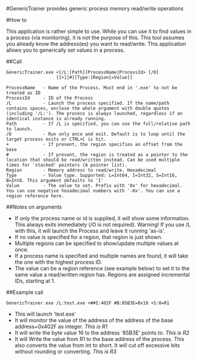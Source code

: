 #GenericTrainer
provides generic process memory read/write operations

#How to

This application is rather simple to use.
While you can use it to find values in a process (via monitoring),
it is not the purpose of this.
This tool assumes you already know the address(es) you want to read/write.
This application allows you to generically set values in a process.

##Call

    GenericTrainer.exe <[/L:[Path]]ProcessName|ProcessId> [/O]
                       [[+][#][Type:]Region[=Value]]

    ProcessName   - Name of the Process. Must end in '.exe' to not be treated as ID
    ProcessId     - ID of the Process
    /L            - Launch the process specified. If the name/path contains spaces, enclose the whole argument with double quotes (including '/L:'). The process is always launched, regardless if an identical instance is already running.
    Path          - If /L is specified, you can use the full/relative path to launch.
    /O            - Run only once and exit. Default is to loop until the target process exits or CTRL+C is hit.
    +             - If present, the region specifies an offset from the base
    #             - If present, the region is treated as a pointer to the location that should be read/written instead. Can be used multiple times for 'stacked' pointers (A pointer list).
    Region        - Memory address to read/write. Hexadecimal
    Type          - Value type. Supported: L=Int64, I=Int32, S=Int16, B=Int8. This argument defaults to 'I'
    Value         - The value to set. Prefix with '0x' for hexadecimal. You can use negative hexadecimal numbers with '-0x'. You can use a region reference here.

##Notes on arguments
- If only the process name or id is supplied, it will show some information. This always exits immediately (/O is not required). Warning! If you use /L with this, it will launch the Process and leave it running 'as-is'.
- If no value is specified for a region, that region is just shown.
- Multiple regions can be specified to show/update multiple values at once.
- If a process name is specified and multiple names are found, it will take the one with the highest process ID.
- The value can be a region reference (see example below) to set it to the same value a read/written region has. Regions are assigned incremental IDs, starting at 1.

##Example call

    GenericTrainer.exe /L:test.exe +##I:402F #B:85B3E=0x10 +S:0=R1

- This will launch 'test.exe'
- It will monitor the value of the address of the address of the base address+0x402F as integer. *This is R1*
- It will write the byte value 16 to the address '85B3E' points to. *This is R2*
- It will Write the value from R1 to the base address of the process. This also converts the value from int to short. It will cut off excessive bits without rounding or converting. *This is R3*


